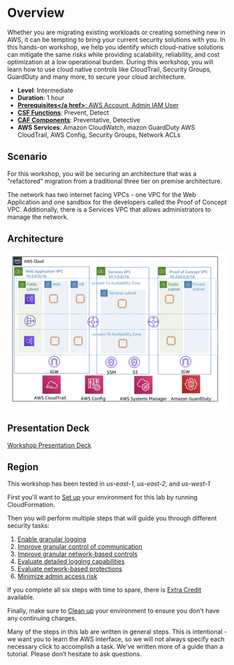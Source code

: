 # Overview

Whether you are migrating existing workloads or creating something new in AWS, it can be tempting to bring your current security solutions with you. In this hands-on workshop, we help you identify which cloud-native solutions can mitigate the same risks while providing scalability, reliability, and cost optimization at a low operational burden. During this workshop, you will learn how to use cloud native controls like CloudTrail, Security Groups, GuardDuty and many more, to secure your cloud architecture.

* **Level**: Intermediate
* **Duration**: 1 hour
* **<a href="https://awssecworkshops.com/getting-started/" target="_blank">Prerequisites</a href>**: AWS Account, Admin IAM User
* **<a href="https://www.nist.gov/cyberframework/online-learning/components-framework" target="_blank">CSF Functions</a>**: Prevent, Detect 
* **<a href="https://d0.awsstatic.com/whitepapers/AWS_CAF_Security_Perspective.pdf" target="_blank">CAF Components</a>**: Preventative, Detective
* **AWS Services**: Amazon CloudWatch, mazon GuardDuty AWS CloudTrail, AWS Config, Security Groups, Network ACLs

## Scenario 
For this workshop, you will be securing an architecture that was a "refactored" migration from a traditional three tier on premise architecture. 

The network has two internet facing VPCs - one VPC for the Web Application and one sandbox for the developers called the Proof of Concept VPC. Additionally, there is a Services VPC that allows administrators to manage the network. 

## Architecture 
![Architecture](./images/architecture.png "Workload Architecture")

## Presentation Deck  
[Workshop Presentation Deck](./amazon-ec2-native-infrastructure-security-workshop.pdf)

## Region

This workshop has been tested in *us-east-1*, *us-east-2*, and *us-west-1*


First you'll want to [Set up](./setup.md) your environment for this lab by running CloudFormation.

Then you will perform multiple steps that will guide you through different security tasks: 

1.    [Enable granular logging](./labsteps.md#enable-granular-logging-to-see-everything-in-your-aws-environment)
2.    [Improve granular control of communication](./labsteps.md#granular-provable-control-of-communications)
3.    [Improve granular network-based controls](./labsteps.md#when-security-includes-explicitly-denying-network-access)
4.    [Evaluate detailed logging capabilities](./labsteps.md#logging-actions-in-your-environment-and-making-it-easy-to-see-whats-changed)
5.    [Evaluate network-based protections](./labsteps.md#logging-and-monitoring-of-the-network-for-bad-behavior-is-important-too)
6.    [Minimize admin access risk](./labsteps.md#reducing-the-risk-of-admin-access-and-administrative-ports)

If you complete all six steps with time to spare, there is [Extra Credit](./extracredit.md) available.

Finally, make sure to [Clean up](./cleanup.md) your environment to ensure you don't have any continuing charges.

Many of the steps in this lab are written in general steps. This is intentional - we want you to learn the AWS interface, so we will not always specify each necessary click to accomplish a task.  We've written more of a guide than a tutorial. Please don’t hesitate to ask questions.

